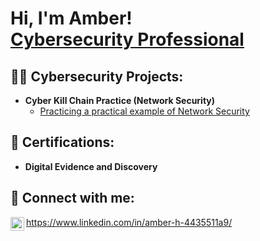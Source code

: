 <h1>Hi, I'm Amber! <br/><a href="https://github.com/HowardA92">Cybersecurity Professional</a>

<h2>👩‍💻 Cybersecurity Projects:</h2> 

- <b>Cyber Kill Chain Practice (Network Security)</b>
  - [Practicing a practical example of Network Security](https://github.com/Ambichichan/ActiveDirectoryLab)
  

  
  
  

<h2>📄 Certifications:</h2>

- <b>Digital Evidence and Discovery</b>

<h2> 🤳 Connect with me:</h2>

[<img align="left" alt="JoshMadakor | LinkedIn" width="22px" src="https://cdn.jsdelivr.net/npm/simple-icons@v3/icons/linkedin.svg" />][linkedin]

[linkedin]: https://www.linkedin.com/in/amber-h-4435511a9/

<!--

Here are some ideas to get you started:

- 🔭 I’m currently working on ...
- 🌱 I’m currently learning ...
- 👯 I’m looking to collaborate on ...
- 🤔 I’m looking for help with ...
- 💬 Ask me about ...
- 📫 How to reach me: ...
- 😄 Pronouns: ...
- ⚡ Fun fact: ...
-->
https://www.linkedin.com/in/amber-h-4435511a9/

